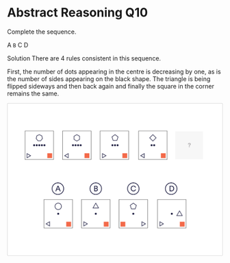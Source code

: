 # Abstract Reasoning Q10

Complete the sequence.

 A
 `B`
 C
 D

Solution
There are 4 rules consistent in this sequence.

First, the number of dots appearing in the centre is decreasing by one, as is the number of sides appearing on the black shape. The triangle is being flipped sideways and then back again and finally the square in the corner remains the same.

![ab_10](../images/ab_10.jpg)
